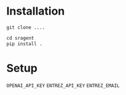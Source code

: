 # Installation

`git clone ....`

```Python
cd sragent 
pip install .
```

# Setup

`OPENAI_API_KEY`
`ENTREZ_API_KEY`
`ENTREZ_EMAIL`